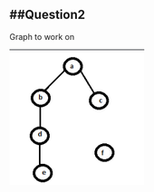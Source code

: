 ##Question2
---
Graph to work on

![image](https://github.com/WahomeKezia/Advanced_Algorithms/blob/main/Graphs/Q2-Graph.png)
